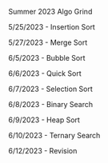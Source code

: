 Summer 2023 Algo Grind

5/25/2023 - Insertion Sort

5/27/2023 - Merge Sort

6/5/2023 - Bubble Sort

6/6/2023 - Quick Sort

6/7/2023 -  Selection Sort

6/8/2023 - Binary Search

6/9/2023 -  Heap Sort

6/10/2023 -  Ternary Search

6/12/2023 - Revision 
